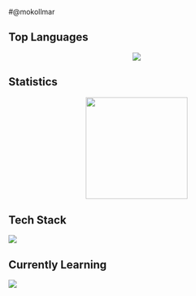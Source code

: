 #@mokollmar

## Top Languages
<div align="center">
 <img src="https://github-readme-stats.vercel.app/api/top-langs/?username=mokollmar&theme=dark&hide_border=true&hide_title=true&bg_color=00000000") />
</div>

## Statistics
<div align="center">
<img height="200px" src="https://github-readme-stats.vercel.app/api?username=mokollmar&hide_border=true&show_icons=true&count_private=true&theme=gruvbox&bg_color=00000000" />
</div>

## Tech Stack
<p align="left"> <a href="https://github.com/mokollmar"><img src="https://skillicons.dev/icons?i=vscode,dart,python,flutter,svelte,firebase,mongodb,wordpress"> </a> </p>

## Currently Learning
<p align="left"> <a href="https://github.com/mokollmar"><img src="https://skillicons.dev/icons?i=rust,tensorflow,pytorch"> </a> </p>
